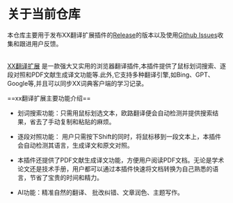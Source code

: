 # 关于当前仓库      
本仓库主要用于发布XX翻译扩展插件的[Release](https://github.com/xianwenzi888/test-fanyi/releases)的版本以及使用[Github Issues]()收集和跟进用户反馈。<br><br>

[XX翻译扩展]() 是一款强大又实用的浏览器翻译插件,本插件提供了鼠标划词搜索、逐段对照和PDF文献生成译文功能等.此外,它支持多种翻译引擎,如Bing、GPT、Google等,并且可以同步XX词典客户端的学习记录。<br>

==xx翻译扩展主要功能介绍==
- 划词搜索功能：只需用鼠标划选文本，欧路翻译便会自动检测并提供搜索结果，省去了手动复制和粘贴的麻烦。<br>

- 逐段对照功能： 用户只需按下Shift的同时，将鼠标移到一段文本上，本插件会自动检测其语言，生成译文和原文对照。<br>

- 本插件还提供了PDF文献生成译文功能，方便用户阅读PDF文档。无论是学术论文还是技术手册，用户都可以通过本插件快速将文档转换为自己熟悉的语言，节省了宝贵的时间和精力。<br>

- AI功能：精准自然的翻译、 批改纠错、文章润色、主题写作。







